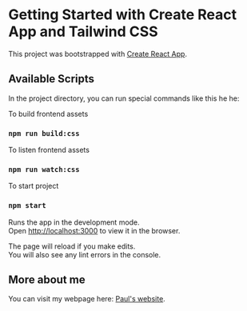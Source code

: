 # Getting Started with Create React App and Tailwind CSS

This project was bootstrapped with [Create React App](https://github.com/facebook/create-react-app).

## Available Scripts

In the project directory, you can run special commands like this he he:


To build frontend assets 
### `npm run build:css`
To listen frontend assets
### `npm run watch:css`

To start project
### `npm start`

Runs the app in the development mode.\
Open [http://localhost:3000](http://localhost:3000) to view it in the browser.

The page will reload if you make edits.\
You will also see any lint errors in the console.


## More about me

You can visit my webpage here: [Paul's website](https://paul-teran.com/).

